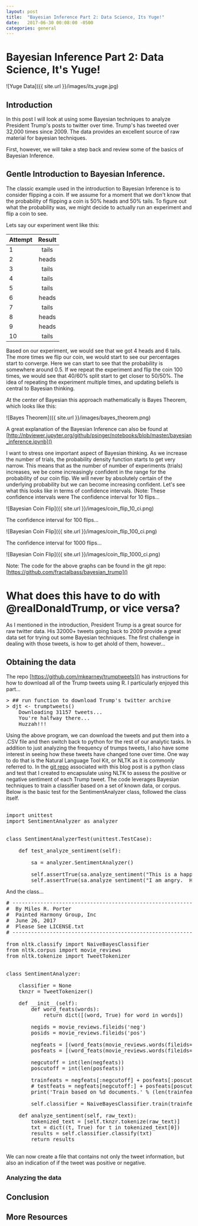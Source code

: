 ```yaml
---
layout: post
title:  "Bayesian Inference Part 2: Data Science, Its Yuge!"
date:   2017-06-30 00:08:00 -0500
categories: general
---
```

# Bayesian Inference Part 2: Data Science, It's Yuge!


![Yuge Data]({{ site.url }}/images/its_yuge.jpg)

## Introduction

In this post I will look at using some Bayesian techniques to analyze President Trump's posts to twitter over time.  Trump's has tweeted over 32,000 times since 2009.  The data provides an excellent source of raw material for bayesian techniques.

First, however, we will take a step back and review some of the basics of Bayesian Inference.
   
## Gentle Introduction to Bayesian Inference.

The classic example used in the introduction to Bayesian Inference is to consider flipping a coin.  If we assume for a moment that we don't know that the probability of flipping a coin is 50% heads and 50% tails.  To figure out what the probability was, we might decide to actually run an experiment and flip a coin to see.  

Lets say our experiment went like this:

| Attempt       | Result       
| ------------- |:-------------:|
|1|tails|
|2|heads|
|3|tails|
|4|tails|
|5|tails|
|6|heads|
|7|tails|
|8|heads|
|9|heads|
|10|tails|

Based on our experiment, we would see that we got 4 heads and 6 tails.  The more times we flip our coin, we would start to see our percentages start to converge.  Here we can start to see that the probability is somewhere around 0.5.  If we repeat the experiment and flip the coin 100 times, we would see that 40/60% split start to get closer to 50/50%.  The idea of repeating the experiment multiple times, and updating beliefs is central to Bayesian thinking. 

At the center of Bayesian this approach mathematically is Bayes Theorem, which looks like this:

![Bayes Theorem]({{ site.url }}/images/bayes_theorem.png)

A great explanation of the Bayesian Inference can also be found at [http://nbviewer.jupyter.org/github/psinger/notebooks/blob/master/bayesian_inference.ipynb]()

I want to stress one important aspect of Bayesian thinking.  As we increase the number of trials, the probability density function starts to get very narrow.  This means that as the number of number of experiments (trials) increases, we be come increasingly confident in the range for the probability of our coin flip.  We will never by absolutely certain of the underlying probability but we can become increasing confident.  Let's see what this looks like in terms of confidence intervals.  (Note: These confidence intervals were 
The confidence interval for 10 flips...

![Bayesian Coin Flip]({{ site.url }}/images/coin_flip_10_ci.png)

The confidence interval for 100 flips...

![Bayesian Coin Flip]({{ site.url }}/images/coin_flip_100_ci.png)

The confidence interval for 1000 flips...

![Bayesian Coin Flip]({{ site.url }}/images/coin_flip_1000_ci.png)

Note:  The code for the above graphs can be found in the git repo: [https://github.com/fractalbass/bayesian_trump]()

# What does this have to do with @realDonaldTrump, or vice versa?

As I mentioned in the introduction, President Trump is a great source for raw twitter data.  His 32000+ tweets going back to 2009 provide a great data set for trying out some Bayesian techniques.  The first challenge in dealing with those tweets, is how to get ahold of them, however...

## Obtaining the data

The repo [https://github.com/mkearney/trumptweets]() has instructions for how to download all of the Trump tweets using R.  I particularly enjoyed this part...

<pre>
> ## run function to download Trump's twitter archive
> djt <- trumptweets()
    Downloading 31157 tweets...
    You're halfway there...
    Huzzah!!!
</pre>

Using the above program, we can download the tweets and put them into a .CSV file and then switch back to python for the rest of our analytic tasks.  In addition to just analyzing the frequency of trumps tweets, I also have some interest in seeing how these tweets have changed tone over time.  One way to do that is the Natural Language Tool Kit, or NLTK as it is commonly referred to.  In the [git repo]([https://github.com/fractalbass/bayesian_trump]()) associated with this blog post is a python class and test that I created to encapsulate using NLTK to assess the positive or negative sentiment of each Trump tweet.  The code leverages Bayesian techniques to train a classifier based on a set of known data, or corpus.  Below is the basic test for the SentimentAnalyzer class, followed the class itself. 

<pre>

import unittest
import SentimentAnalyzer as analyzer


class SentimentAnalyzerTest(unittest.TestCase):

    def test_analyze_sentiment(self):

        sa = analyzer.SentimentAnalyzer()

        self.assertTrue(sa.analyze_sentiment("This is a happy tweet.  Have a nice day.")=="pos")
        self.assertTrue(sa.analyze_sentiment("I am angry.  He is very disonest.  Sad.")=="neg")
</pre>

And the class...

<pre>
# --------------------------------------------------------------
#  By Miles R. Porter
#  Painted Harmony Group, Inc
#  June 26, 2017
#  Please See LICENSE.txt
# --------------------------------------------------------------

from nltk.classify import NaiveBayesClassifier
from nltk.corpus import movie_reviews
from nltk.tokenize import TweetTokenizer


class SentimentAnalyzer:

    classifier = None
    tknzr = TweetTokenizer()

    def __init__(self):
        def word_feats(words):
            return dict([(word, True) for word in words])

        negids = movie_reviews.fileids('neg')
        posids = movie_reviews.fileids('pos')

        negfeats = [(word_feats(movie_reviews.words(fileids=[f])), 'neg') for f in negids]
        posfeats = [(word_feats(movie_reviews.words(fileids=[f])), 'pos') for f in posids]

        negcutoff = int(len(negfeats))
        poscutoff = int(len(posfeats))

        trainfeats = negfeats[:negcutoff] + posfeats[:poscutoff]
        # testfeats = negfeats[negcutoff:] + posfeats[poscutoff:]
        print('Train based on %d documents.' % (len(trainfeats)))

        self.classifier = NaiveBayesClassifier.train(trainfeats)

    def analyze_sentiment(self, raw_text):
        tokenized_text = [self.tknzr.tokenize(raw_text)]
        txt = dict((t, True) for t in tokenized_text[0])
        results = self.classifier.classify(txt)
        return results
        
</pre>

We can now create a file that contains not only the tweet information, but also an indication of if the tweet was positive or negative.


    

### Analyzing the data

## Conclusion

## More Resources



 